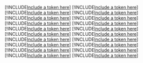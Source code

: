 [!INCLUDE[Include a token here](refs1525406242242/r1.md)]
[!INCLUDE[Include a token here](refs1525406242242/r2.md)]
[!INCLUDE[Include a token here](refs1525406242242/r3.md)]
[!INCLUDE[Include a token here](refs1525406242242/r4.md)]
[!INCLUDE[Include a token here](refs1525406242242/r5.md)]
[!INCLUDE[Include a token here](refs1525406242242/r6.md)]
[!INCLUDE[Include a token here](refs1525406242242/r7.md)]
[!INCLUDE[Include a token here](refs1525406242242/r8.md)]
[!INCLUDE[Include a token here](refs1525406242242/r9.md)]
[!INCLUDE[Include a token here](refs1525406242242/r10.md)]
[!INCLUDE[Include a token here](refs1525406242242/r11.md)]
[!INCLUDE[Include a token here](refs1525406242242/r12.md)]
[!INCLUDE[Include a token here](refs1525406242242/r13.md)]
[!INCLUDE[Include a token here](refs1525406242242/r14.md)]
[!INCLUDE[Include a token here](refs1525406242242/r15.md)]
[!INCLUDE[Include a token here](refs1525406242242/r16.md)]
[!INCLUDE[Include a token here](refs1525406242242/r17.md)]
[!INCLUDE[Include a token here](refs1525406242242/r18.md)]
[!INCLUDE[Include a token here](refs1525406242242/r19.md)]
[!INCLUDE[Include a token here](refs1525406242242/r20.md)]
